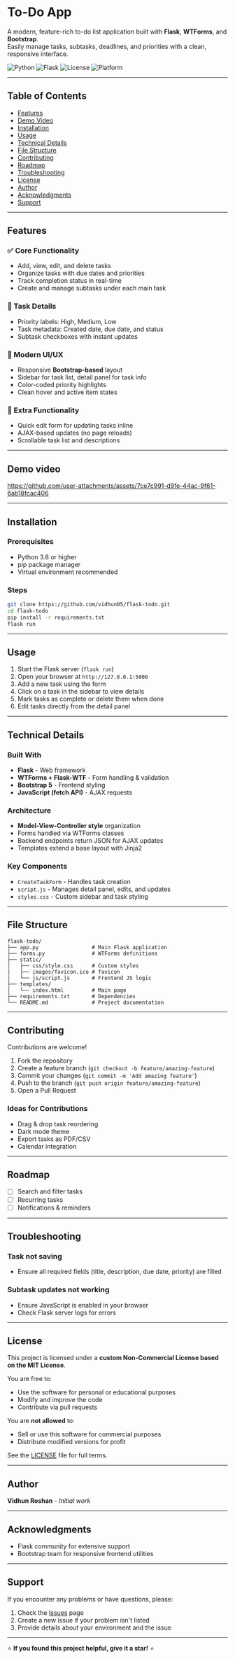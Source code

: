 # To-Do App

A modern, feature-rich to-do list application built with **Flask**, **WTForms**, and **Bootstrap**.  
Easily manage tasks, subtasks, deadlines, and priorities with a clean, responsive interface.

![Python](https://img.shields.io/badge/python-v3.8+-blue.svg)
![Flask](https://img.shields.io/badge/flask-2.0+-black.svg)
![License](https://img.shields.io/badge/license-Non--Commercial-red.svg)
![Platform](https://img.shields.io/badge/platform-Windows%20%7C%20macOS%20%7C%20Linux-lightgrey.svg)

---

## Table of Contents

* [Features](#features)
* [Demo Video](#demo-video)
* [Installation](#installation)
* [Usage](#usage)
* [Technical Details](#technical-details)
* [File Structure](#file-structure)
* [Contributing](#contributing)
* [Roadmap](#roadmap)
* [Troubleshooting](#troubleshooting)
* [License](#license)
* [Author](#author)
* [Acknowledgments](#acknowledgments)
* [Support](#support)

---

## Features

### ✅ Core Functionality
* Add, view, edit, and delete tasks
* Organize tasks with due dates and priorities
* Track completion status in real-time
* Create and manage subtasks under each main task

### 📝 Task Details
* Priority labels: High, Medium, Low
* Task metadata: Created date, due date, and status
* Subtask checkboxes with instant updates

### 🎨 Modern UI/UX
* Responsive **Bootstrap-based** layout
* Sidebar for task list, detail panel for task info
* Color-coded priority highlights
* Clean hover and active item states

### 🔧 Extra Functionality
* Quick edit form for updating tasks inline
* AJAX-based updates (no page reloads)
* Scrollable task list and descriptions

---

## Demo video



https://github.com/user-attachments/assets/7ce7c991-d9fe-44ac-9f61-6ab18fcac406



---

## Installation

### Prerequisites
* Python 3.8 or higher
* pip package manager
* Virtual environment recommended

### Steps

```bash
git clone https://github.com/vidhun05/flask-todo.git
cd flask-todo
pip install -r requirements.txt
flask run
````

---

## Usage

1. Start the Flask server (`flask run`)
2. Open your browser at `http://127.0.0.1:5000`
3. Add a new task using the form
4. Click on a task in the sidebar to view details
5. Mark tasks as complete or delete them when done
6. Edit tasks directly from the detail panel

---

## Technical Details

### Built With

* **Flask** - Web framework
* **WTForms + Flask-WTF** - Form handling & validation
* **Bootstrap 5** - Frontend styling
* **JavaScript (fetch API)** - AJAX requests

### Architecture

* **Model-View-Controller style** organization
* Forms handled via WTForms classes
* Backend endpoints return JSON for AJAX updates
* Templates extend a base layout with Jinja2

### Key Components

* `CreateTaskForm` - Handles task creation
* `script.js` - Manages detail panel, edits, and updates
* `styles.css` - Custom sidebar and task styling

---

## File Structure

```
flask-todo/
├── app.py                 # Main Flask application
├── forms.py               # WTForms definitions
├── static/
│   ├── css/style.css      # Custom styles
|   ├── images/favicon.ico # favicon
│   └── js/script.js       # Frontend JS logic
├── templates/
│   └── index.html         # Main page
├── requirements.txt       # Dependencies
└── README.md              # Project documentation
```

---

## Contributing

Contributions are welcome!

1. Fork the repository
2. Create a feature branch (`git checkout -b feature/amazing-feature`)
3. Commit your changes (`git commit -m 'Add amazing feature'`)
4. Push to the branch (`git push origin feature/amazing-feature`)
5. Open a Pull Request

### Ideas for Contributions

* Drag & drop task reordering
* Dark mode theme
* Export tasks as PDF/CSV
* Calendar integration

---

## Roadmap

* [ ] Search and filter tasks
* [ ] Recurring tasks
* [ ] Notifications & reminders

---

## Troubleshooting

### Task not saving

* Ensure all required fields (title, description, due date, priority) are filled


### Subtask updates not working

* Ensure JavaScript is enabled in your browser
* Check Flask server logs for errors

---

## License

This project is licensed under a **custom Non-Commercial License based on the MIT License**.

You are free to:

* Use the software for personal or educational purposes
* Modify and improve the code
* Contribute via pull requests

You are **not allowed** to:

* Sell or use this software for commercial purposes
* Distribute modified versions for profit

See the [LICENSE](LICENSE) file for full terms.

---

## Author

**Vidhun Roshan** - *Initial work*

---

## Acknowledgments

* Flask community for extensive support
* Bootstrap team for responsive frontend utilities
---

## Support

If you encounter any problems or have questions, please:

1. Check the [Issues](https://github.com/vidhun05/flask-todo/issues) page
2. Create a new issue if your problem isn't listed
3. Provide details about your environment and the issue

---

⭐ **If you found this project helpful, give it a star!** ⭐
